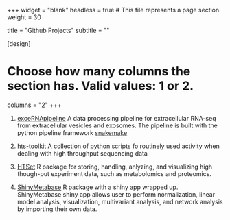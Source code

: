 +++
widget = "blank"
headless = true  # This file represents a page section.
weight = 30

title = "Github Projects"
subtitle = ""

[design]
  # Choose how many columns the section has. Valid values: 1 or 2.
  columns = "2"
+++

1. [exceRNApipeline](https://github.com/zhuchcn/exceRNApipeline)
A data processing pipeline for extracellular RNA-seq from extracellular vesicles and exosomes. The pipeline is built with the python pipeline framework [snakemake](https://github.com/snakemake/snakemake)

2. [hts-toolkit](https://github.com/zhuchcn/hts-toolkit)
A collection of python scripts fo routinely used activity when dealing with high throughput sequencing data

3. [HTSet](https://github.com/zhuchcn/HTSet)
R package for storing, handling, anlyzing, and visualizing high though-put experiment data, such as metabolomics and proteomics.

4. [ShinyMetabase](https://github.com/zhuchcn/ShinyMetabase)
R package with a shiny app wrapped up. ShinyMetabase shiny app allows user to perform normalization, linear model analysis, visualization, multivariant analysis, and network analysis by importing their own data.